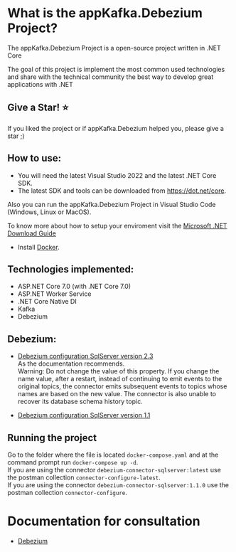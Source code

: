 What is the appKafka.Debezium Project?
=====================
The appKafka.Debezium Project is a open-source project written in .NET Core

The goal of this project is implement the most common used technologies and share with the technical community the best way to develop great applications with .NET

## Give a Star! :star:
If you liked the project or if appKafka.Debezium helped you, please give a star ;)

## How to use:
- You will need the latest Visual Studio 2022 and the latest .NET Core SDK.
- The latest SDK and tools can be downloaded from https://dot.net/core.

Also you can run the appKafka.Debezium Project in Visual Studio Code (Windows, Linux or MacOS).

To know more about how to setup your enviroment visit the [Microsoft .NET Download Guide](https://www.microsoft.com/net/download)

- Install [Docker](https://docs.docker.com/docker-for-windows/install/).

## Technologies implemented:

- ASP.NET Core 7.0 (with .NET Core 7.0)
 - ASP.NET Worker Service
- .NET Core Native DI
- Kafka
- Debezium

## Debezium:

- [Debezium configuration SqlServer version 2.3](https://debezium.io/documentation/reference/2.3/index.html)<br/>
As the documentation recommends.<br/>
Warning: Do not change the value of this property. If you change the name value, after a restart, instead of continuing to emit events to the original topics, the connector emits subsequent events to topics whose names are based on the new value. The connector is also unable to recover its database schema history topic.

- [Debezium configuration SqlServer version 1.1](https://debezium.io/documentation/reference/1.1/connectors/sqlserver.html)

## Running the project
Go to the folder where the file is located `docker-compose.yaml` and at the command prompt run `docker-compose up -d`.<br/>
If you are using the connector `debezium-connector-sqlserver:latest` use the postman collection `connector-configure-latest`.<br/>
If you are using the connector `debezium-connector-sqlserver:1.1.0` use the postman collection `connector-configure`.

# Documentation for consultation
* [Debezium](https://debezium.io/)